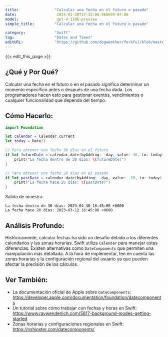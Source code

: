 ```yaml
---
title:                "Calcular una fecha en el futuro o pasado"
date:                  2024-01-20T17:32:06.966605-07:00
model:                 gpt-4-1106-preview
simple_title:         "Calcular una fecha en el futuro o pasado"

category:             "Swift"
tag:                  "Dates and Times"
editURL:              "https://github.com/dogweather/forkful/blob/master/content/es/swift/calculating-a-date-in-the-future-or-past.md"
---
```


{{< edit_this_page >}}

## ¿Qué y Por Qué?

Calcular una fecha en el futuro o en el pasado significa determinar un momento específico antes o después de una fecha dada. Los programadores hacen esto para gestionar eventos, vencimientos o cualquier funcionalidad que dependa del tiempo.

## Cómo Hacerlo:

```Swift
import Foundation

let calendar = Calendar.current
let today = Date()

// Para obtener una fecha 30 días en el futuro
if let futureDate = calendar.date(byAdding: .day, value: 30, to: today) {
    print("La fecha dentro de 30 días: \(futureDate)")
}

// Para obtener una fecha 20 días en el pasado
if let pastDate = calendar.date(byAdding: .day, value: -20, to: today) {
    print("La fecha hace 20 días: \(pastDate)")
}
```

Salida de muestra:
```
La fecha dentro de 30 días: 2023-04-30 16:45:00 +0000
La fecha hace 20 días: 2023-03-12 16:45:00 +0000
```

## Análisis Profundo:

Históricamente, calcular fechas ha sido un desafío debido a los diferentes calendarios y las zonas horarias. Swift utiliza `Calendar` para manejar estas diferencias. Existen alternativas como `DateComponents` que permiten una manipulación más detallada. A la hora de implementar, ten en cuenta las zonas horarias y la configuración regional del usuario ya que pueden afectar la precisión de los cálculos.

## Ver También:

- La documentación oficial de Apple sobre `DateComponents`: https://developer.apple.com/documentation/foundation/datecomponents
- Un tutorial sobre cómo trabajar con fechas y horas en Swift: https://www.raywenderlich.com/5817-background-modes-getting-started
- Zonas horarias y configuraciones regionales en Swift: https://nshipster.com/datecomponents/

